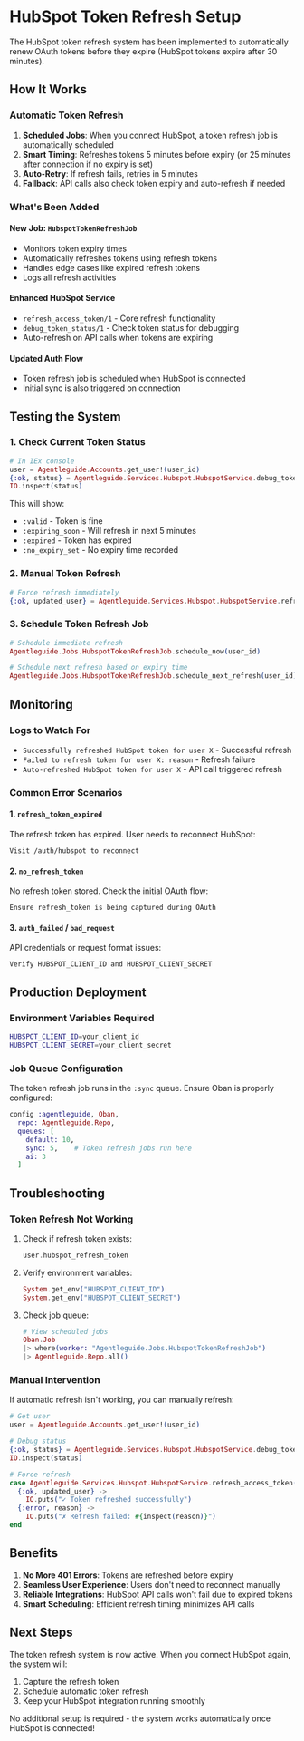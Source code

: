# HubSpot Token Refresh Setup

The HubSpot token refresh system has been implemented to automatically renew OAuth tokens before they expire (HubSpot tokens expire after 30 minutes).

## How It Works

### Automatic Token Refresh
1. **Scheduled Jobs**: When you connect HubSpot, a token refresh job is automatically scheduled
2. **Smart Timing**: Refreshes tokens 5 minutes before expiry (or 25 minutes after connection if no expiry is set)
3. **Auto-Retry**: If refresh fails, retries in 5 minutes
4. **Fallback**: API calls also check token expiry and auto-refresh if needed

### What's Been Added

#### New Job: `HubspotTokenRefreshJob`
- Monitors token expiry times
- Automatically refreshes tokens using refresh tokens
- Handles edge cases like expired refresh tokens
- Logs all refresh activities

#### Enhanced HubSpot Service
- `refresh_access_token/1` - Core refresh functionality
- `debug_token_status/1` - Check token status for debugging
- Auto-refresh on API calls when tokens are expiring

#### Updated Auth Flow
- Token refresh job is scheduled when HubSpot is connected
- Initial sync is also triggered on connection

## Testing the System

### 1. Check Current Token Status
```elixir
# In IEx console
user = Agentleguide.Accounts.get_user!(user_id)
{:ok, status} = Agentleguide.Services.Hubspot.HubspotService.debug_token_status(user)
IO.inspect(status)
```

This will show:
- `:valid` - Token is fine
- `:expiring_soon` - Will refresh in next 5 minutes
- `:expired` - Token has expired
- `:no_expiry_set` - No expiry time recorded

### 2. Manual Token Refresh
```elixir
# Force refresh immediately
{:ok, updated_user} = Agentleguide.Services.Hubspot.HubspotService.refresh_access_token(user)
```

### 3. Schedule Token Refresh Job
```elixir
# Schedule immediate refresh
Agentleguide.Jobs.HubspotTokenRefreshJob.schedule_now(user_id)

# Schedule next refresh based on expiry time
Agentleguide.Jobs.HubspotTokenRefreshJob.schedule_next_refresh(user_id)
```

## Monitoring

### Logs to Watch For
- `Successfully refreshed HubSpot token for user X` - Successful refresh
- `Failed to refresh token for user X: reason` - Refresh failure
- `Auto-refreshed HubSpot token for user X` - API call triggered refresh

### Common Error Scenarios

#### 1. `refresh_token_expired`
The refresh token has expired. User needs to reconnect HubSpot:
```
Visit /auth/hubspot to reconnect
```

#### 2. `no_refresh_token`
No refresh token stored. Check the initial OAuth flow:
```
Ensure refresh_token is being captured during OAuth
```

#### 3. `auth_failed` / `bad_request`
API credentials or request format issues:
```
Verify HUBSPOT_CLIENT_ID and HUBSPOT_CLIENT_SECRET
```

## Production Deployment

### Environment Variables Required
```bash
HUBSPOT_CLIENT_ID=your_client_id
HUBSPOT_CLIENT_SECRET=your_client_secret
```

### Job Queue Configuration
The token refresh job runs in the `:sync` queue. Ensure Oban is properly configured:

```elixir
config :agentleguide, Oban,
  repo: Agentleguide.Repo,
  queues: [
    default: 10,
    sync: 5,    # Token refresh jobs run here
    ai: 3
  ]
```

## Troubleshooting

### Token Refresh Not Working
1. Check if refresh token exists:
   ```elixir
   user.hubspot_refresh_token
   ```

2. Verify environment variables:
   ```elixir
   System.get_env("HUBSPOT_CLIENT_ID")
   System.get_env("HUBSPOT_CLIENT_SECRET")
   ```

3. Check job queue:
   ```elixir
   # View scheduled jobs
   Oban.Job
   |> where(worker: "Agentleguide.Jobs.HubspotTokenRefreshJob")
   |> Agentleguide.Repo.all()
   ```

### Manual Intervention
If automatic refresh isn't working, you can manually refresh:

```elixir
# Get user
user = Agentleguide.Accounts.get_user!(user_id)

# Debug status
{:ok, status} = Agentleguide.Services.Hubspot.HubspotService.debug_token_status(user)
IO.inspect(status)

# Force refresh
case Agentleguide.Services.Hubspot.HubspotService.refresh_access_token(user) do
  {:ok, updated_user} -> 
    IO.puts("✓ Token refreshed successfully")
  {:error, reason} -> 
    IO.puts("✗ Refresh failed: #{inspect(reason)}")
end
```

## Benefits

1. **No More 401 Errors**: Tokens are refreshed before expiry
2. **Seamless User Experience**: Users don't need to reconnect manually
3. **Reliable Integrations**: HubSpot API calls won't fail due to expired tokens
4. **Smart Scheduling**: Efficient refresh timing minimizes API calls

## Next Steps

The token refresh system is now active. When you connect HubSpot again, the system will:

1. Capture the refresh token
2. Schedule automatic token refresh
3. Keep your HubSpot integration running smoothly

No additional setup is required - the system works automatically once HubSpot is connected! 